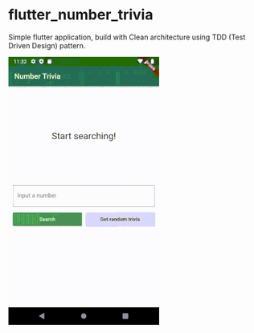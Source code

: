 # flutter_number_trivia

Simple flutter application, build with Clean architecture using TDD (Test Driven Design) pattern.

![Number Trivia demo](demo/number_trivia.gif)
